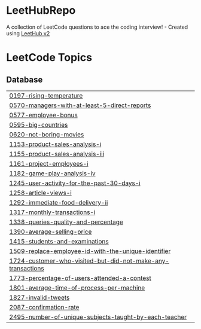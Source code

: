 # LeetHubRepo
A collection of LeetCode questions to ace the coding interview! - Created using [LeetHub v2](https://github.com/arunbhardwaj/LeetHub-2.0)

<!---LeetCode Topics Start-->
# LeetCode Topics
## Database
|  |
| ------- |
| [0197-rising-temperature](https://github.com/Ayumudayo/LeetHubRepo/tree/master/0197-rising-temperature) |
| [0570-managers-with-at-least-5-direct-reports](https://github.com/Ayumudayo/LeetHubRepo/tree/master/0570-managers-with-at-least-5-direct-reports) |
| [0577-employee-bonus](https://github.com/Ayumudayo/LeetHubRepo/tree/master/0577-employee-bonus) |
| [0595-big-countries](https://github.com/Ayumudayo/LeetHubRepo/tree/master/0595-big-countries) |
| [0620-not-boring-movies](https://github.com/Ayumudayo/LeetHubRepo/tree/master/0620-not-boring-movies) |
| [1153-product-sales-analysis-i](https://github.com/Ayumudayo/LeetHubRepo/tree/master/1153-product-sales-analysis-i) |
| [1155-product-sales-analysis-iii](https://github.com/Ayumudayo/LeetHubRepo/tree/master/1155-product-sales-analysis-iii) |
| [1161-project-employees-i](https://github.com/Ayumudayo/LeetHubRepo/tree/master/1161-project-employees-i) |
| [1182-game-play-analysis-iv](https://github.com/Ayumudayo/LeetHubRepo/tree/master/1182-game-play-analysis-iv) |
| [1245-user-activity-for-the-past-30-days-i](https://github.com/Ayumudayo/LeetHubRepo/tree/master/1245-user-activity-for-the-past-30-days-i) |
| [1258-article-views-i](https://github.com/Ayumudayo/LeetHubRepo/tree/master/1258-article-views-i) |
| [1292-immediate-food-delivery-ii](https://github.com/Ayumudayo/LeetHubRepo/tree/master/1292-immediate-food-delivery-ii) |
| [1317-monthly-transactions-i](https://github.com/Ayumudayo/LeetHubRepo/tree/master/1317-monthly-transactions-i) |
| [1338-queries-quality-and-percentage](https://github.com/Ayumudayo/LeetHubRepo/tree/master/1338-queries-quality-and-percentage) |
| [1390-average-selling-price](https://github.com/Ayumudayo/LeetHubRepo/tree/master/1390-average-selling-price) |
| [1415-students-and-examinations](https://github.com/Ayumudayo/LeetHubRepo/tree/master/1415-students-and-examinations) |
| [1509-replace-employee-id-with-the-unique-identifier](https://github.com/Ayumudayo/LeetHubRepo/tree/master/1509-replace-employee-id-with-the-unique-identifier) |
| [1724-customer-who-visited-but-did-not-make-any-transactions](https://github.com/Ayumudayo/LeetHubRepo/tree/master/1724-customer-who-visited-but-did-not-make-any-transactions) |
| [1773-percentage-of-users-attended-a-contest](https://github.com/Ayumudayo/LeetHubRepo/tree/master/1773-percentage-of-users-attended-a-contest) |
| [1801-average-time-of-process-per-machine](https://github.com/Ayumudayo/LeetHubRepo/tree/master/1801-average-time-of-process-per-machine) |
| [1827-invalid-tweets](https://github.com/Ayumudayo/LeetHubRepo/tree/master/1827-invalid-tweets) |
| [2087-confirmation-rate](https://github.com/Ayumudayo/LeetHubRepo/tree/master/2087-confirmation-rate) |
| [2495-number-of-unique-subjects-taught-by-each-teacher](https://github.com/Ayumudayo/LeetHubRepo/tree/master/2495-number-of-unique-subjects-taught-by-each-teacher) |
<!---LeetCode Topics End-->